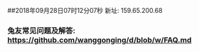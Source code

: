 ##2018年09月28日07时12分07秒 新址: 159.65.200.68
### 兔友常见问题及解答: https://github.com/wanggonging/d/blob/w/FAQ.md
